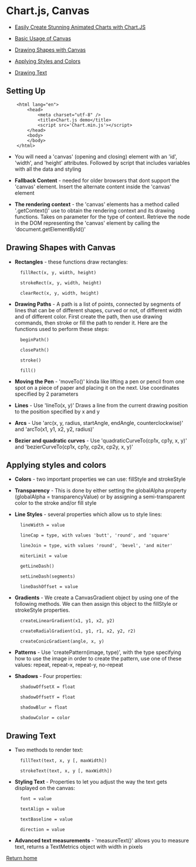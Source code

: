 # Chart.js, Canvas

- [Easily Create Stunning Animated Charts with Chart.JS](https://www.webdesignerdepot.com/2013/11/easily-create-stunning-animated-charts-with-chart-js/)

- [Basic Usage of Canvas](https://developer.mozilla.org/en-US/docs/Web/API/Canvas_API/Tutorial/Basic_usage)

- [Drawing Shapes with Canvas](https://developer.mozilla.org/en-US/docs/Web/API/Canvas_API/Tutorial/Drawing_shapes)

- [Applying Styles and Colors](https://developer.mozilla.org/en-US/docs/Web/API/Canvas_API/Tutorial/Applying_styles_and_colors)

- [Drawing Text](https://developer.mozilla.org/en-US/docs/Web/API/Canvas_API/Tutorial/Drawing_text)

## Setting Up

        <html lang="en">
            <head>
                <meta charset="utf-8" />
                <title>Chart.js demo</title>
                <script src='Chart.min.js'></script>
            </head>
            <body>
            </body>
        </html>

- You will need a 'canvas' (opening and closing) element with an 'id', 'width', and 'height' attributes. Followed by script that includes variables with all the data and styling

- **Fallback Content** - needed for older browsers that dont support the 'canvas' element. Insert the alternate content inside the 'canvas' element

- **The rendering context** - the 'canvas' elements has a method called '.getContext()' use to obtain the rendering context and its drawing functions. Takes on parameter for the type of context. Retrieve the node in the DOM representing the 'canvas' element by calling the 'document.getElementById()'

## Drawing Shapes with Canvas

- **Rectangles** - these functions draw rectangles:

        fillRect(x, y, width, height)

        strokeRect(x, y, width, height)

        clearRect(x, y, width, height)

- **Drawing Paths** - A path is a list of points, connected by segments of lines that can be of different shapes, curved or not, of different width and of different color. First create the path, then use drawing commands, then stroke or fill the path to render it. Here are the functions used to perform these steps:

        beginPath()

        closePath()

        stroke()

        fill()

- **Moving the Pen** - 'moveTo()' kinda like lifting a pen or pencil from one spot on a piece of paper and placing it on the next. Use coordinates specified by 2 parameters

- **Lines** - Use 'lineTo(x, y)' Draws a line from the current drawing position to the position specified by x and y

- **Arcs** - Use 'arc(x, y, radius, startAngle, endAngle, counterclockwise)' and 'arcTo(x1, y1, x2, y2, radius)'

- **Bezier and quadratic curves** - Use 'quadraticCurveTo(cp1x, cp1y, x, y)' and 'bezierCurveTo(cp1x, cp1y, cp2x, cp2y, x, y)'

## Applying styles and colors

- **Colors** - two important properties we can use: fillStyle and strokeStyle

- **Transparency** - This is done by either setting the globalAlpha property (globalAlpha = transparencyValue) or by assigning a semi-transparent color to the stroke and/or fill style

- **Line Styles** - several properties which allow us to style lines:

        lineWidth = value

        lineCap = type, with values 'butt', 'round', and 'square'

        lineJoin = type, with values 'round', 'bevel', 'and miter'

        miterLimit = value

        getLineDash()

        setLineDash(segments)

        lineDashOffset = value

- **Gradients** - We create a CanvasGradient object by using one of the following methods. We can then assign this object to the fillStyle or strokeStyle properties.

        createLinearGradient(x1, y1, x2, y2)

        createRadialGradient(x1, y1, r1, x2, y2, r2)

        createConicGradient(angle, x, y)

- **Patterns** - Use 'createPattern(image, type)', with the type specifying how to use the image in order to create the pattern, use one of these values: repeat, repeat-x, repeat-y, no-repeat

- **Shadows** - Four properties:

        shadowOffsetX = float

        shadowOffsetY = float

        shadowBlur = float

        shadowColor = color

## Drawing Text

- Two methods to render text:

        fillText(text, x, y [, maxWidth])

        strokeText(text, x, y [, maxWidth])

- **Styling Text** - Properties to let you adjust the way the text gets displayed on the canvas:

        font = value

        textAlign = value

        textBaseline = value

        direction = value

- **Advanced text measurements** - 'measureText()' allows you to measure text, returns a TextMetrics object with width in pixels

[Return home](https://khofstetter94.github.io/reading-notes/)
